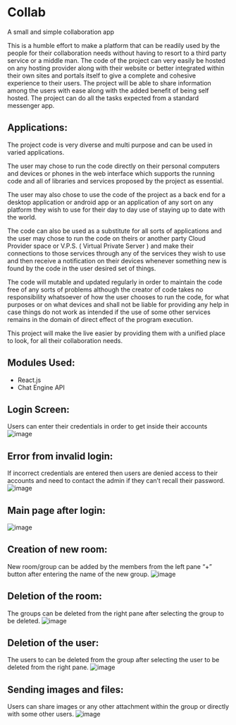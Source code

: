 # Collab
A small and simple collaboration app

This is a humble effort to make a platform that can be readily used by the people for their collaboration needs without having to resort to a third party service or a middle man. The code of the project can very easily be hosted on any hosting provider along with their website or better integrated within their own sites and portals itself to give a complete and cohesive experience to their users. The project will be able to share information among the users with ease along with the added benefit of being self hosted. The project can do all the tasks expected from a standard messenger app.

## Applications:

The project code is very diverse and multi purpose and can be used in varied applications.

The user may chose to run the code directly on their personal computers and devices or phones in the web interface which supports the running code and all of libraries and services proposed by the project as essential.

The user may also chose to use the code of the project as a back end for a desktop application or android app or an application of any sort on any platform they wish to use for their day to day use of staying up to date with the world.

The code can also be used as a substitute for all sorts of applications and the user may chose to run the code on theirs or another party Cloud Provider space or V.P.S. ( Virtual Private Server ) and make their connections to those services through any of the services they wish to use and then receive a notification on their devices whenever something new is found by the code in the user desired set of things.

The code will mutable and updated regularly in order to maintain the code free of any sorts of problems although the creator of code takes no responsibility whatsoever of how the user chooses to run the code, for what purposes or on what devices and shall not be liable for providing any help in case things do not work as intended if the use of some other services remains in the domain of direct effect of the program execution.

This project will make the live easier by providing them with a unified place to look, for all their collaboration needs.

## Modules Used:
- React.js 
- Chat Engine API

## Login Screen:
Users can enter their credentials in order to get inside their accounts
![image](https://user-images.githubusercontent.com/93835541/176902057-182ff6eb-6f0b-4e82-9963-bb6be9e66697.png)

## Error from invalid login:
If incorrect credentials are entered then users are denied access to their accounts and need to contact the admin if they can’t recall their password.
![image](https://user-images.githubusercontent.com/93835541/176902195-6497d723-ed37-4f97-a776-f1b41a2e8444.png)

## Main page after login:
![image](https://user-images.githubusercontent.com/93835541/176902280-1138d45f-6270-4f8a-82f4-9a2dc6415823.png)

## Creation of new room:
New room/group can be added by the members from the left pane “+” button after entering the name of the new group.
![image](https://user-images.githubusercontent.com/93835541/176902343-8ab7133f-ceb2-40ce-a150-a5a764a7afe3.png)

## Deletion of the room:
The groups can be deleted from the right pane after selecting the group to be deleted.
![image](https://user-images.githubusercontent.com/93835541/176902419-8ab11668-eec2-472a-b76b-2054524e4853.png)

## Deletion of the user:
The users to can be deleted from the group after selecting the user to be deleted from the right pane.
![image](https://user-images.githubusercontent.com/93835541/176902461-3dfe4b3b-bae9-4414-a403-5508a76a63c7.png)

## Sending images and files:
Users can share images or any other attachment within the group or directly with some other users.
![image](https://user-images.githubusercontent.com/93835541/176902501-2e35f776-6f42-4857-923f-31ddf2c25540.png)
